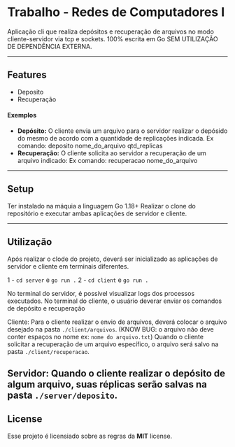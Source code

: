 Trabalho - Redes de Computadores I
============
Aplicação cli que realiza depósitos e recuperação de arquivos no modo cliente-servidor via tcp e sockets.
100% escrita em Go SEM UTILIZAÇÃO DE DEPENDÊNCIA EXTERNA.

---

## Features
- Deposito
- Recuperação

#### Exemplos
- **Depósito:** O cliente envia um arquivo para o servidor realizar o depósido do mesmo de acordo com a quantidade de replicações indicada. Ex comando: deposito nome_do_arquivo qtd_replicas 
- **Recuperação:** O cliente solicita ao servidor a recuperação de um arquivo indicado: Ex comando: recuperacao nome_do_arquivo

---

## Setup
Ter instalado na máquia a linguagem Go 1.18+
Realizar o clone do repositório e executar ambas aplicações de servidor e cliente.

---

## Utilização
Após realizar o clode do projeto, deverá ser inicializado as aplicações de servidor e cliente em terminais diferentes.

1 - `cd server` e `go run .`
2 - `cd client` e `go run .`

No terminal do servidor, é possível visualizar logs dos processos executados.
No terminal do cliente, o usuário deverar enviar os comandos de depósito e recuperação

Cliente:
Para o cliente realizar o envio de arquivos, deverá colocar o arquivo desejado na pasta `./client/arquivos`. (KNOW BUG: o arquivo não deve conter espaços no nome ex: `nome do arquivo.txt`)
Quando o cliente solicitar a recuperação de um arquivo específico, o arquivo será salvo na pasta `./client/recuperacao`.

Servidor:
Quando o cliente realizar o depósito de algum arquivo, suas réplicas serão salvas na pasta `./server/deposito`.
---

## License
Esse projeto é licensiado sobre as regras da **MIT** license.
